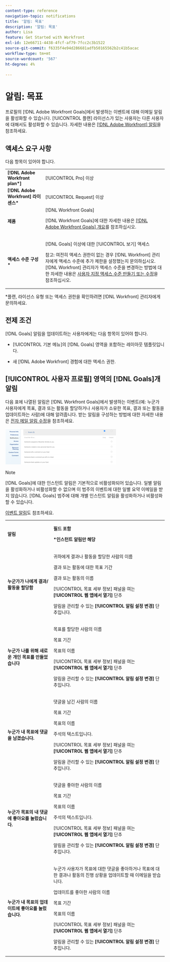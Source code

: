 ```yaml
---
content-type: reference
navigation-topic: notifications
title: '알림: 목표'
description: '알림: 목표'
author: Lisa
feature: Get Started with Workfront
exl-id: 12e66711-4438-4fcf-af79-7fcc2c3b1522
source-git-commit: f6335f4e94d286681adfb50165562b2c41b5acac
workflow-type: tm+mt
source-wordcount: '567'
ht-degree: 4%

---
```


# 알림: 목표

프로필의 [!DNL Adobe Workfront Goals]에서 발생하는 이벤트에 대해 이메일 알림을 활성화할 수 있습니다. [!UICONTROL 플랜] 라이선스가 있는 사용자는 다른 사용자에 대해서도 활성화할 수 있습니다. 자세한 내용은 [[!DNL Adobe Workfront] 알림](../../workfront-basics/using-notifications/wf-notifications.md)을 참조하세요.

## 액세스 요구 사항

<!--
<p data-mc-conditions="QuicksilverOrClassic.Draft mode">(NOTE: because there are conditions for who sees this, I added this from the How To articles/ template although this is not a How To. But I like the format, so I thought keeping it consistent might help users. We may decide to update this when we have access and prereq for overview-type articles)</p>
-->

다음 항목이 있어야 합니다.

<table style="table-layout:auto"> 
 <col> 
 <col> 
 <tbody> 
  <tr> 
   <td role="rowheader"><strong>[!DNL Adobe Workfront plan*]</strong></td> 
   <td> <p>[!UICONTROL Pro] 이상</p> </td> 
  </tr> 
  <tr> 
   <td role="rowheader"><strong>[!DNL Adobe Workfront] 라이센스*</strong></td> 
   <td> <p>[!UICONTROL Request] 이상</p> </td> 
  </tr> 
  <tr> 
   <td role="rowheader"><strong>제품</strong></td> 
   <td>[!DNL Workfront Goals] <p>[!DNL Workfront Goals]에 대한 자세한 내용은 <a href="../../workfront-goals/goal-management/wf-goals-overview.md" class="MCXref xref">[!DNL Adobe Workfront Goals] 개요</a>를 참조하십시오.</p> </td> 
  </tr> 
  <tr> 
   <td role="rowheader"><strong>액세스 수준 구성*</strong></td> 
   <td> <p>[!DNL Goals] 이상에 대한 [!UICONTROL 보기] 액세스</p> <p>참고: 여전히 액세스 권한이 없는 경우 [!DNL Workfront] 관리자에게 액세스 수준에 추가 제한을 설정했는지 문의하십시오. [!DNL Workfront] 관리자가 액세스 수준을 변경하는 방법에 대한 자세한 내용은 <a href="../../administration-and-setup/add-users/configure-and-grant-access/create-modify-access-levels.md" class="MCXref xref">사용자 지정 액세스 수준 만들기 또는 수정</a>을 참조하십시오.</p> </td> 
  </tr> <!--
   <tr data-mc-conditions="QuicksilverOrClassic.Draft mode"> 
    <td role="rowheader">Object permissions</td> 
    <td> <p>[Insert permissions needed]</p> <p>For information on requesting additional access, see <a href="../../workfront-basics/grant-and-request-access-to-objects/request-access.md" class="MCXref xref">Request access to objects </a>.</p> </td> 
   </tr>
  --> 
 </tbody> 
</table>

&#42;플랜, 라이선스 유형 또는 액세스 권한을 확인하려면 [!DNL Workfront] 관리자에게 문의하세요.

## 전제 조건

[!DNL Goals] 알림을 업데이트하는 사용자에게는 다음 항목이 있어야 합니다.

* [!UICONTROL 기본 메뉴]의 [!DNL Goals] 영역을 포함하는 레이아웃 템플릿입니다.
* 새 [!DNL Adobe Workfront] 경험에 대한 액세스 권한.

  <!--
  <MadCap:conditionalText data-mc-conditions="QuicksilverOrClassic.Draft mode">
  (NOTE: we need this here because you can see these notifications from Classic)
  </MadCap:conditionalText>
  -->

## [!UICONTROL 사용자 프로필] 영역의 [!DNL Goals]개 알림

다음 표에 나열된 알림은 [!DNL Workfront Goals]에서 발생하는 이벤트(예: 누군가 사용자에게 목표, 결과 또는 활동을 할당하거나 사용자가 소유한 목표, 결과 또는 활동을 업데이트하는 사람)에 대해 알려줍니다. 받는 알림을 구성하는 방법에 대한 자세한 내용은 [전자 메일 알림 수정](../../workfront-basics/using-notifications/activate-or-deactivate-your-own-event-notifications.md)을 참조하세요.

![](assets/goals-notifications-preferences-350x114.png)

>[!NOTE]
>
>[!DNL Goals]에 대한 인스턴트 알림은 기본적으로 비활성화되어 있습니다. 일별 알림을 활성화하거나 비활성화할 수 없으며 이 범주의 이벤트에 대한 일별 요약 이메일을 받지 않습니다. [!DNL Goals] 범주에 대해 개별 인스턴트 알림을 활성화하거나 비활성화할 수 있습니다.

[이벤트 알림](../../workfront-basics/using-notifications/event-notifications.md)도 참조하세요.

<table style="table-layout:auto"> 
 <col> 
 <col> 
 <tbody> 
  <tr> 
   <td><strong>알림</strong></td> 
   <td> <p><strong>필드 포함</strong> </p> <p><strong>*인스턴트 알림만 해당</strong></p> </td> 
  </tr> 
  <tr> 
   <td><strong>누군가가 나에게 결과/활동을 할당함</strong></td> 
   <td> <p>귀하에게 결과나 활동을 할당한 사람의 이름</p> <p>결과 또는 활동에 대한 목표 기간</p> <p>결과 또는 활동의 이름</p> <p>[!UICONTROL 목표 세부 정보] 패널을 여는 <strong>[!UICONTROL 웹 앱에서 열기]</strong> 단추</p> <p>알림을 관리할 수 있는 <strong>[!UICONTROL 알림 설정 변경]</strong> 단추입니다.</p> </td> 
  </tr> 
  <tr> 
   <td><strong>누군가 나를 위해 새로운 개인 목표를 만들었습니다</strong> </td> 
   <td> <p>목표를 할당한 사람의 이름</p> <p>목표 기간</p> <p>목표의 이름</p> <p>[!UICONTROL 목표 세부 정보] 패널을 여는 <strong>[!UICONTROL 웹 앱에서 열기]</strong> 단추</p> <p>알림을 관리할 수 있는 <strong>[!UICONTROL 알림 설정 변경]</strong> 단추입니다.</p> </td> 
  </tr> 
  <tr> 
   <td><strong>누군가 내 목표에 댓글을 남겼습니다.</strong></td> 
   <td> <p>댓글을 남긴 사람의 이름</p> <p>목표 기간 </p> <p>목표의 이름</p> <p>주석의 텍스트입니다.</p> <p>[!UICONTROL 목표 세부 정보] 패널을 여는 <strong>[!UICONTROL 웹 앱에서 열기]</strong> 단추</p> <p>알림을 관리할 수 있는 <strong>[!UICONTROL 알림 설정 변경]</strong> 단추입니다.</p> </td> 
  </tr> 
  <tr> 
   <td><strong>누군가 목표의 내 댓글에 좋아요를 눌렀습니다.</strong></td> 
   <td> <p>댓글을 좋아한 사람의 이름</p> <p>목표 기간 </p> <p>목표의 이름</p> <p>주석의 텍스트입니다. </p> <p>[!UICONTROL 목표 세부 정보] 패널을 여는 <strong>[!UICONTROL 웹 앱에서 열기]</strong> 단추</p> <p>알림을 관리할 수 있는 <strong>[!UICONTROL 알림 설정 변경]</strong> 단추입니다.</p> </td> 
  </tr> 
  <tr> 
   <td><strong>누군가 내 목표의 업데이트에 좋아요를 눌렀습니다.</strong></td> 
   <td> <p>누군가 사용자가 목표에 대한 댓글을 좋아하거나 목표에 대한 결과나 활동의 진행 상황을 업데이트할 때 이메일을 받습니다. </p> <p>업데이트를 좋아한 사람의 이름</p> <p>목표 기간 </p> <p>목표의 이름</p> <p>[!UICONTROL 목표 세부 정보] 패널을 여는 <strong>[!UICONTROL 웹 앱에서 열기]</strong> 단추</p> <p>알림을 관리할 수 있는 <strong>[!UICONTROL 알림 설정 변경]</strong> 단추입니다.</p> </td> 
  </tr> 
 </tbody> 
</table>

<!--
NOTE FOR NAME OF GOAL IN LAST TABLE CELL: check this. Is this true? Didn't triggger when this was written; add anything else? Maybe the type of the update is mentioned?!
-->
